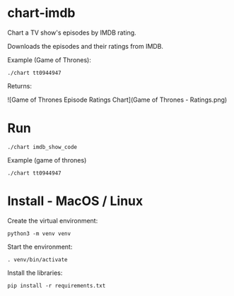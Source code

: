 # chart-imdb

Chart a TV show's episodes by IMDB rating.

Downloads the episodes and their ratings from IMDB.

Example (Game of Thrones):

	./chart tt0944947

Returns:

![Game of Thrones Episode Ratings Chart](Game of Thrones - Ratings.png)


# Run

	./chart imdb_show_code

Example (game of thrones)

	./chart tt0944947


# Install - MacOS / Linux

Create the virtual environment:

	python3 -m venv venv

Start the environment:

	. venv/bin/activate

Install the libraries:

	pip install -r requirements.txt
